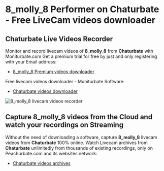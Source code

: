 # 8_molly_8 Performer on Chaturbate - Free LiveCam videos downloader

## Chaturbate Live Videos Recorder

Monitor and record livecam videos of **8_molly_8** from **Chaturbate** with Moniturbate.com
Get a premium trial for free by just and only registering with your Email address:
* [8_molly_8 Premium videos downloader](https://moniturbate.com/request-demo-licence-key.html)

Free livecam videos downloader - Moniturbate Software:
* [Chaturbate videos downloader](https://moniturbate.com/moniturbate-download-software.html)

![8_molly_8 livecam videos recorder](https://peachurnet.com/templates/moniturbate-software.png)


## Capture 8_molly_8 videos from the Cloud and watch your recordings on Streaming

Without the need of downloading a software, capture **8_molly_8** livecam videos from **Chaturbate** 100% online.
Watch Livecam archives from **Chaturbate** unlimitedly from thousands of existing recordings, only on Peachurbate.com and its websites network:
* [Chaturbate videos archives](https://peachurnet.com/)